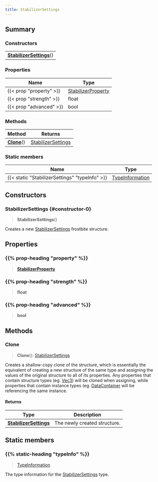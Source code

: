```yaml
---
title: StabilizerSettings
---
```



## Summary
### Constructors
| |
| ----------- |
| **[StabilizerSettings](#constructor-0)**() |

### Properties
| Name | Type |
| ---- | ---- |
| {{< prop "property" >}} | [StabilizerProperty](/vext/ref/fb/stabilizerproperty) |
| {{< prop "strength" >}} | float |
| {{< prop "advanced" >}} | bool |

### Methods
| Method | Returns |
| ------ | ---- |
| **[Clone](#clone)**() | [StabilizerSettings](/vext/ref/fb/stabilizersettings) |

### Static members
| Name | Type |
| ---- | ---- |
| {{< static "StabilizerSettings" "typeInfo" >}} | [TypeInformation](/vext/ref/shared/class/typeinformation) |

## Constructors
### StabilizerSettings {#constructor-0}
> **StabilizerSettings**()

Creates a new [StabilizerSettings](/vext/ref/fb/stabilizersettings) frostbite structure.

## Properties
### {{% prop-heading "property" %}}
> **[StabilizerProperty](/vext/ref/fb/stabilizerproperty)**

### {{% prop-heading "strength" %}}
> **float**

### {{% prop-heading "advanced" %}}
> **bool**

## Methods
### Clone
> **Clone**(): [StabilizerSettings](/vext/ref/fb/stabilizersettings)

Creates a shallow-copy clone of the structure, which is essentially the equivalent of creating a new structure of the same type and assigning the values of the original structure to all of its properties. Any properties that contain structure types (eg. [Vec3](/vext/ref/shared/class/vec3)) will be cloned when assigning, while properties that contain instance types (eg. [DataContainer](/vext/ref/shared/class/datacontainer) will be referencing the same instance.

#### Returns
| Type | Description |
| ---- | ----------- |
| **[StabilizerSettings](/vext/ref/fb/stabilizersettings)** | The newly created structure. |

## Static members
### {{% static-heading "typeInfo" %}}
> [TypeInformation](/vext/ref/shared/class/typeinformation)

The type information for the [StabilizerSettings](/vext/ref/fb/stabilizersettings) type.

